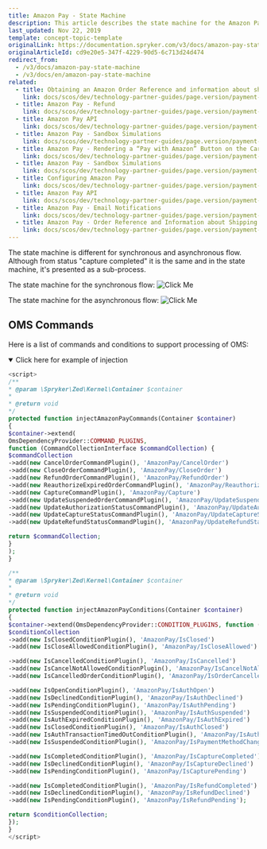 ```yaml
---
title: Amazon Pay - State Machine
description: This article describes the state machine for the Amazon Pay module in Spryker Commerce OS.
last_updated: Nov 22, 2019
template: concept-topic-template
originalLink: https://documentation.spryker.com/v3/docs/amazon-pay-state-machine
originalArticleId: cd9e20e5-347f-4229-90d5-6c713d24d474
redirect_from:
  - /v3/docs/amazon-pay-state-machine
  - /v3/docs/en/amazon-pay-state-machine
related:
  - title: Obtaining an Amazon Order Reference and information about shipping addresses
    link: docs/scos/dev/technology-partner-guides/page.version/payment-partners/amazon-pay/obtaining-an-amazon-order-reference-and-information-about-shipping-addresses.html
  - title: Amazon Pay - Refund
    link: docs/scos/dev/technology-partner-guides/page.version/payment-partners/amazon-pay/legacy-demoshop-integration/amazon-pay-refund.html
  - title: Amazon Pay API
    link: docs/scos/dev/technology-partner-guides/page.version/payment-partners/amazon-pay/amazon-pay-api.html
  - title: Amazon Pay - Sandbox Simulations
    link: docs/scos/dev/technology-partner-guides/page.version/payment-partners/amazon-pay/legacy-demoshop-integration/amazon-pay-sandbox-simulations.html
  - title: Amazon Pay - Rendering a “Pay with Amazon” Button on the Cart Page
    link: docs/scos/dev/technology-partner-guides/page.version/payment-partners/amazon-pay/legacy-demoshop-integration/amazon-pay-rendering-a-pay-with-amazon-button-on-the-cart-page.html
  - title: Amazon Pay - Sandbox Simulations
    link: docs/scos/dev/technology-partner-guides/page.version/payment-partners/amazon-pay/amazon-pay-sandbox-simulations.html
  - title: Configuring Amazon Pay
    link: docs/scos/dev/technology-partner-guides/page.version/payment-partners/amazon-pay/configuring-amazon-pay.html
  - title: Amazon Pay API
    link: docs/scos/dev/technology-partner-guides/page.version/payment-partners/amazon-pay/legacy-demoshop-integration/amazon-pay-api.html
  - title: Amazon Pay - Email Notifications
    link: docs/scos/dev/technology-partner-guides/page.version/payment-partners/amazon-pay/legacy-demoshop-integration/amazon-pay-email-notifications.html
  - title: Amazon Pay - Order Reference and Information about Shipping Addresses
    link: docs/scos/dev/technology-partner-guides/page.version/payment-partners/amazon-pay/legacy-demoshop-integration/amazon-pay-order-reference-and-information-about-shipping-addresses.html
---
```


The state machine is different for synchronous and asynchronous flow. Although from status "capture completed" it is the same and in the state machine, it's presented as a sub-process.

The state machine for the synchronous flow:
![Click Me](https://spryker.s3.eu-central-1.amazonaws.com/docs/Technology+Partners/Payment+Partners/Amazon+Pay/sync.png) 

The state machine for the asynchronous flow:
![Click Me](https://spryker.s3.eu-central-1.amazonaws.com/docs/Technology+Partners/Payment+Partners/Amazon+Pay/async.png) 

## OMS Commands

Here is a list of commands and conditions to support processing of OMS:
<details open>
 <summary markdown='span'>Click here for example of injection</summary>

 ```php
 <script>
 /**
 * @param \Spryker\Zed\Kernel\Container $container
 *
 * @return void
 */
 protected function injectAmazonPayCommands(Container $container)
 {
 $container->extend(
 OmsDependencyProvider::COMMAND_PLUGINS,
 function (CommandCollectionInterface $commandCollection) {
 $commandCollection
 ->add(new CancelOrderCommandPlugin(), 'AmazonPay/CancelOrder')
 ->add(new CloseOrderCommandPlugin(), 'AmazonPay/CloseOrder')
 ->add(new RefundOrderCommandPlugin(), 'AmazonPay/RefundOrder')
 ->add(new ReauthorizeExpiredOrderCommandPlugin(), 'AmazonPay/ReauthorizeExpiredOrder')
 ->add(new CaptureCommandPlugin(), 'AmazonPay/Capture')
 ->add(new UpdateSuspendedOrderCommandPlugin(), 'AmazonPay/UpdateSuspendedOrder')
 ->add(new UpdateAuthorizationStatusCommandPlugin(), 'AmazonPay/UpdateAuthorizationStatus')
 ->add(new UpdateCaptureStatusCommandPlugin(), 'AmazonPay/UpdateCaptureStatus')
 ->add(new UpdateRefundStatusCommandPlugin(), 'AmazonPay/UpdateRefundStatus');

 return $commandCollection;
 }
 );
 }

 /**
 * @param \Spryker\Zed\Kernel\Container $container
 *
 * @return void
 */
 protected function injectAmazonPayConditions(Container $container)
 {
 $container->extend(OmsDependencyProvider::CONDITION_PLUGINS, function (ConditionCollectionInterface $conditionCollection) {
 $conditionCollection
 ->add(new IsClosedConditionPlugin(), 'AmazonPay/IsClosed')
 ->add(new IsCloseAllowedConditionPlugin(), 'AmazonPay/IsCloseAllowed')

 ->add(new IsCancelledConditionPlugin(), 'AmazonPay/IsCancelled')
 ->add(new IsCancelNotAllowedConditionPlugin(), 'AmazonPay/IsCancelNotAllowed')
 ->add(new IsCancelledOrderConditionPlugin(), 'AmazonPay/IsOrderCancelled')

 ->add(new IsOpenConditionPlugin(), 'AmazonPay/IsAuthOpen')
 ->add(new IsDeclinedConditionPlugin(), 'AmazonPay/IsAuthDeclined')
 ->add(new IsPendingConditionPlugin(), 'AmazonPay/IsAuthPending')
 ->add(new IsSuspendedConditionPlugin(), 'AmazonPay/IsAuthSuspended')
 ->add(new IsAuthExpiredConditionPlugin(), 'AmazonPay/IsAuthExpired')
 ->add(new IsClosedConditionPlugin(), 'AmazonPay/IsAuthClosed')
 ->add(new IsAuthTransactionTimedOutConditionPlugin(), 'AmazonPay/IsAuthTransactionTimedOut')
 ->add(new IsSuspendedConditionPlugin(), 'AmazonPay/IsPaymentMethodChanged')

 ->add(new IsCompletedConditionPlugin(), 'AmazonPay/IsCaptureCompleted')
 ->add(new IsDeclinedConditionPlugin(), 'AmazonPay/IsCaptureDeclined')
 ->add(new IsPendingConditionPlugin(), 'AmazonPay/IsCapturePending')

 ->add(new IsCompletedConditionPlugin(), 'AmazonPay/IsRefundCompleted')
 ->add(new IsDeclinedConditionPlugin(), 'AmazonPay/IsRefundDeclined')
 ->add(new IsPendingConditionPlugin(), 'AmazonPay/IsRefundPending');

 return $conditionCollection;
 });
 }
 </script>
 ```
<br>
</details>
